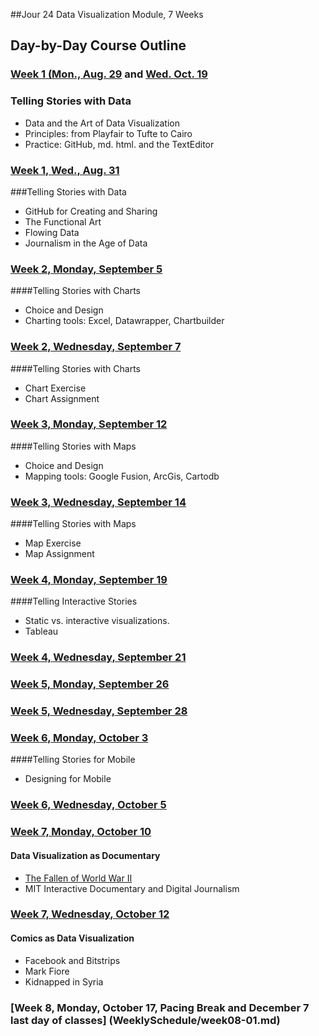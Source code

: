 ##Jour 24 Data Visualization Module, 7 Weeks

## Day-by-Day Course Outline

### [Week 1 (Mon., Aug. 29](WeeklySchedule/week01-01.md) and [Wed. Oct. 19](WeeklySchedule/week01-01.md)
### Telling Stories with Data
- Data and the Art of Data Visualization
- Principles: from Playfair to Tufte to Cairo
- Practice: GitHub, md. html. and the TextEditor

### [Week 1, Wed., Aug. 31](WeeklySchedule/week01-02.md)
###Telling Stories with Data

- GitHub for Creating and Sharing
- The Functional Art
- Flowing Data
- Journalism in the Age of Data

### [Week 2, Monday, September 5](WeeklySchedule/week02-01.md)

####Telling Stories with Charts
- Choice and Design
- Charting tools: Excel, Datawrapper, Chartbuilder

### [Week 2, Wednesday, September 7](WeeklySchedule/week02-02.md)

####Telling Stories with Charts
- Chart Exercise
- Chart Assignment

### [Week 3, Monday, September 12](WeeklySchedule/week03-01.md)

####Telling Stories with Maps
- Choice and Design
- Mapping tools: Google Fusion, ArcGis, Cartodb

### [Week 3, Wednesday, September 14](WeeklySchedule/week03-02.md)

####Telling Stories with Maps
- Map Exercise
- Map Assignment

### [Week 4, Monday, September 19](WeeklySchedule/week04-01.md)

####Telling Interactive Stories
- Static vs. interactive visualizations.
- Tableau

### [Week 4, Wednesday, September 21](WeeklySchedule/week04-02.md)


### [Week 5, Monday, September 26](WeeklySchedule/week05-01.md)


### [Week 5, Wednesday, September 28](WeeklySchedule/week05-02.md)


### [Week 6, Monday, October 3](WeeklySchedule/week06-01.md)

####Telling Stories for Mobile
- Designing for Mobile

### [Week 6, Wednesday, October 5](WeeklySchedule/week06-02.md)


### [Week 7, Monday, October 10](WeeklySchedule/week07-01.md)

#### Data Visualization as Documentary
- [The Fallen of World War II](http://www.fallen.io/ww2/)
- MIT Interactive Documentary and Digital Journalism

### [Week 7, Wednesday, October 12](WeeklySchedule/week07-02.md)

#### Comics as Data Visualization
- Facebook and Bitstrips
- Mark Fiore
- Kidnapped in Syria

### [Week 8, Monday, October 17, Pacing Break and December 7 last day of classes] (WeeklySchedule/week08-01.md)


